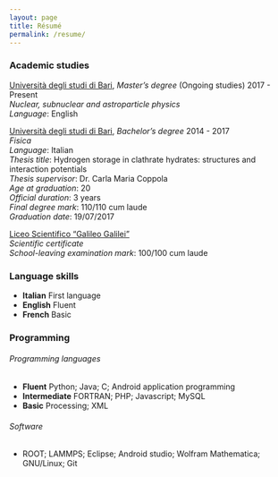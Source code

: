 ```yaml
---
layout: page
title: Résumé
permalink: /resume/
---
```


### Academic studies

[Università degli studi di Bari](http://uniba.it), *Master’s degree* (Ongoing studies) 2017 - Present  
*Nuclear, subnuclear and astroparticle physics*  
*Language*: English  

[Università degli studi di Bari](http://uniba.it), *Bachelor’s degree* 2014 - 2017  
*Fisica*  
*Language*: Italian  
*Thesis title*: Hydrogen storage in clathrate hydrates: structures and interaction potentials  
*Thesis supervisor*: Dr. Carla Maria Coppola  
*Age at graduation*: 20  
*Official duration*: 3 years  
*Final degree mark*: 110/110 cum laude  
*Graduation date*: 19/07/2017  

[Liceo Scientifico “Galileo Galilei”](http://lsgalileibitonto.it)   
*Scientific certificate*  
*School-leaving examination mark*: 100/100 cum laude  

### Language skills

- **Italian** First language
- **English** Fluent
- **French** Basic

### Programming

###### Programming languages

- **Fluent** Python; Java; C; Android application programming
- **Intermediate** FORTRAN; PHP; Javascript; MySQL
- **Basic** Processing; XML

###### Software

- ROOT; LAMMPS; Eclipse; Android studio; Wolfram Mathematica; GNU/Linux; Git
